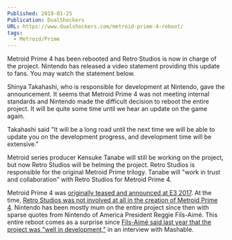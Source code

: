 ```yaml
---
Published: 2019-01-25
Publication: DualShockers
URL: https://www.dualshockers.com/metroid-prime-4-reboot/
tags:
  - Metroid/Prime
---
```

Metroid Prime 4 has been rebooted and Retro Studios is now in charge of the project. Nintendo has released a video statement providing this update to fans. You may watch the statement below.

Shinya Takahashi, who is responsible for development at Nintendo, gave the announcement. It seems that Metroid Prime 4 was not meeting internal standards and Nintendo made the difficult decision to reboot the entire project. It will be quite some time until we hear an update on the game again.

Takahashi said "It will be a long road until the next time we will be able to update you on the development progress, and development time will be extensive."

Metroid series producer Kensuke Tanabe will still be working on the project, but now Retro Studios will be helming the project. Retro Studios is responsible for the original Metroid Prime trilogy. Tanabe will "work in trust and collaboration" with Retro Studios for Metroid Prime 4.

Metroid Prime 4 was [originally teased and announced at E3 2017](https://www.dualshockers.com/metroid-prime-gets-brief-teaser-nintendo-switch-nintendo-spotlight-e3-2017/). At the time, [Retro Studios was not involved at all in the creation of Metroid Prime 4](https://www.dualshockers.com/metroid-prime-4-retro-studios-not-involved/). Nintendo has been mostly mum on the entire project since then with sparse quotes from Nintendo of America President Reggie Fils-Aimé. This entire reboot comes as a surprise since [Fils-Aimé said last year that the project was "well in development,"](https://www.dualshockers.com/metroid-prime-4-development/) in an interview with Mashable.